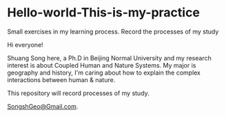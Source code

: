 # Hello-world-This-is-my-practice
Small exercises in my learning process.
Record the processes of my study

Hi everyone!

Shuang Song here, a Ph.D in Beijing Normal University and my research interest is about Coupled Human and Nature Systems. My major is geography and history, I'm caring about how to explain the complex interactions between human & nature.

This repository will record processes of my study.

SongshGeo@Gmail.com.
